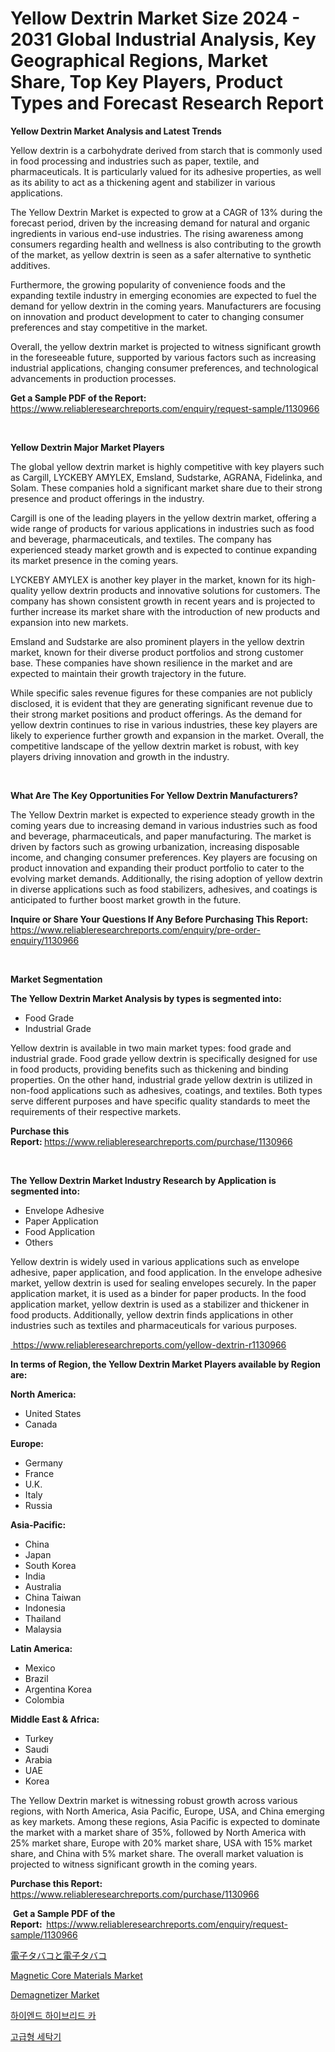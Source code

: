 <p><h1>Yellow Dextrin Market Size 2024 - 2031 Global Industrial Analysis, Key Geographical Regions, Market Share, Top Key Players, Product Types and Forecast Research Report</h1></p><p><strong>Yellow Dextrin Market Analysis and Latest Trends</strong></p>
<p><p>Yellow dextrin is a carbohydrate derived from starch that is commonly used in food processing and industries such as paper, textile, and pharmaceuticals. It is particularly valued for its adhesive properties, as well as its ability to act as a thickening agent and stabilizer in various applications.</p><p>The Yellow Dextrin Market is expected to grow at a CAGR of 13% during the forecast period, driven by the increasing demand for natural and organic ingredients in various end-use industries. The rising awareness among consumers regarding health and wellness is also contributing to the growth of the market, as yellow dextrin is seen as a safer alternative to synthetic additives.</p><p>Furthermore, the growing popularity of convenience foods and the expanding textile industry in emerging economies are expected to fuel the demand for yellow dextrin in the coming years. Manufacturers are focusing on innovation and product development to cater to changing consumer preferences and stay competitive in the market.</p><p>Overall, the yellow dextrin market is projected to witness significant growth in the foreseeable future, supported by various factors such as increasing industrial applications, changing consumer preferences, and technological advancements in production processes.</p></p>
<p><strong>Get a Sample PDF of the Report:&nbsp;</strong> <a href="https://www.reliableresearchreports.com/enquiry/request-sample/1130966">https://www.reliableresearchreports.com/enquiry/request-sample/1130966</a></p>
<p>&nbsp;</p>
<p><strong>Yellow Dextrin Major Market Players</strong></p>
<p><p>The global yellow dextrin market is highly competitive with key players such as Cargill, LYCKEBY AMYLEX, Emsland, Sudstarke, AGRANA, Fidelinka, and Solam. These companies hold a significant market share due to their strong presence and product offerings in the industry.</p><p>Cargill is one of the leading players in the yellow dextrin market, offering a wide range of products for various applications in industries such as food and beverage, pharmaceuticals, and textiles. The company has experienced steady market growth and is expected to continue expanding its market presence in the coming years.</p><p>LYCKEBY AMYLEX is another key player in the market, known for its high-quality yellow dextrin products and innovative solutions for customers. The company has shown consistent growth in recent years and is projected to further increase its market share with the introduction of new products and expansion into new markets.</p><p>Emsland and Sudstarke are also prominent players in the yellow dextrin market, known for their diverse product portfolios and strong customer base. These companies have shown resilience in the market and are expected to maintain their growth trajectory in the future.</p><p>While specific sales revenue figures for these companies are not publicly disclosed, it is evident that they are generating significant revenue due to their strong market positions and product offerings. As the demand for yellow dextrin continues to rise in various industries, these key players are likely to experience further growth and expansion in the market. Overall, the competitive landscape of the yellow dextrin market is robust, with key players driving innovation and growth in the industry.</p></p>
<p>&nbsp;</p>
<p><strong>What Are The Key Opportunities For Yellow Dextrin Manufacturers?</strong></p>
<p><p>The Yellow Dextrin market is expected to experience steady growth in the coming years due to increasing demand in various industries such as food and beverage, pharmaceuticals, and paper manufacturing. The market is driven by factors such as growing urbanization, increasing disposable income, and changing consumer preferences. Key players are focusing on product innovation and expanding their product portfolio to cater to the evolving market demands. Additionally, the rising adoption of yellow dextrin in diverse applications such as food stabilizers, adhesives, and coatings is anticipated to further boost market growth in the future.</p></p>
<p><strong>Inquire or Share Your Questions If Any Before Purchasing This Report:</strong> <a href="https://www.reliableresearchreports.com/enquiry/pre-order-enquiry/1130966">https://www.reliableresearchreports.com/enquiry/pre-order-enquiry/1130966</a></p>
<p>&nbsp;</p>
<p><strong>Market Segmentation</strong></p>
<p><strong>The Yellow Dextrin Market Analysis by types is segmented into:</strong></p>
<p><ul><li>Food Grade</li><li>Industrial Grade</li></ul></p>
<p><p>Yellow dextrin is available in two main market types: food grade and industrial grade. Food grade yellow dextrin is specifically designed for use in food products, providing benefits such as thickening and binding properties. On the other hand, industrial grade yellow dextrin is utilized in non-food applications such as adhesives, coatings, and textiles. Both types serve different purposes and have specific quality standards to meet the requirements of their respective markets.</p></p>
<p><strong>Purchase this Report:&nbsp;</strong><a href="https://www.reliableresearchreports.com/purchase/1130966">https://www.reliableresearchreports.com/purchase/1130966</a></p>
<p>&nbsp;</p>
<p><strong>The Yellow Dextrin Market Industry Research by Application is segmented into:</strong></p>
<p><ul><li>Envelope Adhesive</li><li>Paper Application</li><li>Food Application</li><li>Others</li></ul></p>
<p><p>Yellow dextrin is widely used in various applications such as envelope adhesive, paper application, and food application. In the envelope adhesive market, yellow dextrin is used for sealing envelopes securely. In the paper application market, it is used as a binder for paper products. In the food application market, yellow dextrin is used as a stabilizer and thickener in food products. Additionally, yellow dextrin finds applications in other industries such as textiles and pharmaceuticals for various purposes.</p></p>
<p><a href="https://www.reliableresearchreports.com/yellow-dextrin-r1130966">&nbsp;https://www.reliableresearchreports.com/yellow-dextrin-r1130966</a></p>
<p><strong>In terms of Region, the Yellow Dextrin Market Players available by Region are:</strong></p>
<p>
    <p> <strong> North America: </strong>
        <ul>
            <li>United States</li>
            <li>Canada</li>
        </ul>
        </p> 
    <p> <strong> Europe: </strong>
        <ul>
            <li>Germany</li>
            <li>France</li>
            <li>U.K.</li>
            <li>Italy</li>
            <li>Russia</li>
        </ul>
        </p> 
    <p> <strong> Asia-Pacific: </strong>
        <ul>
            <li>China</li>
            <li>Japan</li>
            <li>South Korea</li>
            <li>India</li>
            <li>Australia</li>
            <li>China Taiwan</li>
            <li>Indonesia</li>
            <li>Thailand</li>
            <li>Malaysia</li>
        </ul>
        </p> 
    <p> <strong> Latin America: </strong>
        <ul>
            <li>Mexico</li>
            <li>Brazil</li>
            <li>Argentina Korea</li>
            <li>Colombia</li>
        </ul>
        </p> 
    <p> <strong> Middle East & Africa: </strong>
        <ul>
            <li>Turkey</li>
            <li>Saudi</li>
            <li>Arabia</li>
            <li>UAE</li>
            <li>Korea</li>
        </ul>
    </p>
    </p>
<p><p>The Yellow Dextrin market is witnessing robust growth across various regions, with North America, Asia Pacific, Europe, USA, and China emerging as key markets. Among these regions, Asia Pacific is expected to dominate the market with a market share of 35%, followed by North America with 25% market share, Europe with 20% market share, USA with 15% market share, and China with 5% market share. The overall market valuation is projected to witness significant growth in the coming years.</p></p>
<p><strong>Purchase this Report: </strong><a href="https://www.reliableresearchreports.com/purchase/1130966">https://www.reliableresearchreports.com/purchase/1130966</a></p>
<p>&nbsp;<strong>Get a Sample PDF of the Report:&nbsp;&nbsp;</strong><a href="https://www.reliableresearchreports.com/enquiry/request-sample/1130966">https://www.reliableresearchreports.com/enquiry/request-sample/1130966</a></p>
<p><strong></strong></p>
<p><p><a href="https://github.com/NikitaBruen/Market-Research-Report-List-1/blob/main/4295325180359.md">電子タバコと電子タバコ</a></p><p><a href="https://github.com/ayamsauke86/Market-Research-Report-List-1/blob/main/magnetic-core-materials-market.md">Magnetic Core Materials Market</a></p><p><a href="https://github.com/airdrophunter675/Market-Research-Report-List-1/blob/main/demagnetizer-market.md">Demagnetizer Market</a></p><p><a href="https://medium.com/@elod.85/%EA%B3%A0%EA%B8%89-%ED%95%98%EC%9D%B4%EB%B8%8C%EB%A6%AC%EB%93%9C-%EC%9E%90%EB%8F%99%EC%B0%A8-%EC%8B%9C%EC%9E%A5%EC%9D%80-%EC%8B%9C%EC%9E%A5-%EC%A0%90%EC%9C%A0%EC%9C%A8-%EC%8B%9C%EC%9E%A5-%ED%8A%B8%EB%A0%8C%EB%93%9C-%EB%B0%8F-%EC%8B%9C%EC%9E%A5-%EC%84%B1%EC%9E%A5%EC%97%90-%EB%8C%80%ED%95%9C-%EC%A0%95%EB%B3%B4%EB%A5%BC-%EC%A0%9C%EA%B3%B5%ED%95%A9%EB%8B%88%EB%8B%A4-e2a1e1a08078">하이엔드 하이브리드 카</a></p><p><a href="https://medium.com/@dayanarunolfsdottir/%ED%95%98%EC%9D%B4%EC%97%94%EB%93%9C-%EC%84%B8%ED%83%81%EA%B8%B0-%EC%8B%9C%EC%9E%A5-%EC%A7%80%ED%91%9C-%ED%95%B4%EB%8F%85-%EC%8B%9C%EC%9E%A5-%EC%A0%90%EC%9C%A0%EC%9C%A8-%ED%8A%B8%EB%A0%8C%EB%93%9C-%EB%B0%8F-%EC%84%B1%EC%9E%A5-%ED%8C%A8%ED%84%B4-e2c0b3c735af">고급형 세탁기</a></p></p>
